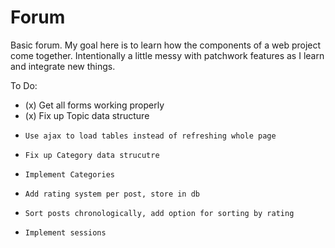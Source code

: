 Forum
=====

Basic forum. My goal here is to learn how the components of a web project come together. Intentionally a little messy with patchwork features as I learn and integrate new things.

To Do:

* (x) Get all forms working properly
* (x) Fix up Topic data structure
*     Use ajax to load tables instead of refreshing whole page
*     Fix up Category data strucutre
*     Implement Categories
*     Add rating system per post, store in db
*     Sort posts chronologically, add option for sorting by rating
*     Implement sessions
